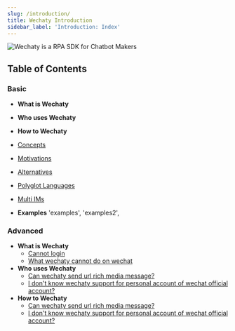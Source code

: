 ```yaml
---
slug: /introduction/
title: Wechaty Introduction
sidebar_label: 'Introduction: Index'
---
```


![Wechaty is a RPA SDK for Chatbot Makers](/img/wechaty-logo.svg)

## Table of Contents

### Basic

- **What is Wechaty**
- **Who uses Wechaty**
- **How to Wechaty**

- [Concepts](concepts.md)
- [Motivations](motivations.md)
- [Alternatives](alternatives.md)
- [Polyglot Languages](polyglot/README.md)
- [Multi IMs](puppet.md)
- **Examples**
      'examples',
      'examples2',

### Advanced

- **What is Wechaty**
  - [Cannot login](#11-i-can-not-login-with-my-wechat-account)
  - [What wechaty cannot do on wechat](#a)
- **Who uses Wechaty**
  - [Can wechaty send url rich media message?](#b)
  - [I don't know wechaty support for personal account of wechat official account?](#c)
- **How to Wechaty**
  - [Can wechaty send url rich media message?](#b)
  - [I don't know wechaty support for personal account of wechat official account?](#c)
